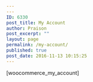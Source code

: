```yaml
---
---
ID: 6330
post_title: My Account
author: Praison
post_excerpt: ""
layout: page
permalink: /my-account/
published: true
post_date: 2016-11-13 10:15:25
---
```

[woocommerce_my_account]